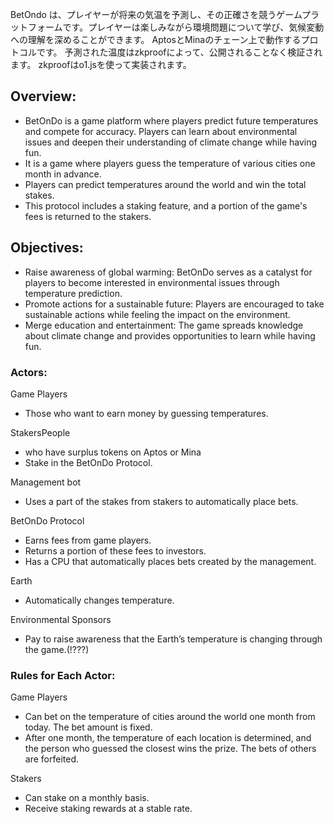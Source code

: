 BetOndo は、プレイヤーが将来の気温を予測し、その正確さを競うゲームプラットフォームです。プレイヤーは楽しみながら環境問題について学び、気候変動への理解を深めることができます。
AptosとMinaのチェーン上で動作するプロトコルです。
予測された温度はzkproofによって、公開されることなく検証されます。
zkproofはo1.jsを使って実装されます。

## Overview:

- BetOnDo is a game platform where players predict future temperatures and compete for accuracy. Players can learn about environmental issues and deepen their understanding of climate change while having fun.
- It is a game where players guess the temperature of various cities one month in advance.
- Players can predict temperatures around the world and win the total stakes.
- This protocol includes a staking feature, and a portion of the game's fees is returned to the stakers.

## Objectives:

- Raise awareness of global warming: BetOnDo serves as a catalyst for players to become interested in environmental issues through temperature prediction.
- Promote actions for a sustainable future: Players are encouraged to take sustainable actions while feeling the impact on the environment.
- Merge education and entertainment: The game spreads knowledge about climate change and provides opportunities to learn while having fun.

### Actors:

Game Players

- Those who want to earn money by guessing temperatures.

StakersPeople

- who have surplus tokens on Aptos or Mina
- Stake in the BetOnDo Protocol.

Management bot

- Uses a part of the stakes from stakers to automatically place bets.

BetOnDo Protocol

- Earns fees from game players.
- Returns a portion of these fees to investors.
- Has a CPU that automatically places bets created by the management.

Earth

- Automatically changes temperature.

Environmental Sponsors

- Pay to raise awareness that the Earth’s temperature is changing through the game.(!???)

### Rules for Each Actor:

Game Players

- Can bet on the temperature of cities around the world one month from today. The bet amount is fixed.
- After one month, the temperature of each location is determined, and the person who guessed the closest wins the prize. The bets of others are forfeited.

Stakers

- Can stake on a monthly basis.
- Receive staking rewards at a stable rate.
